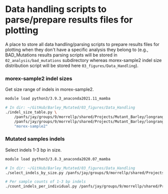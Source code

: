 # Data handling scripts to parse/prepare results files for plotting

A place to store all data handling/parsing scripts to prepare results files for plotting when they don't have a specific analysis they belong to (e.g., BAD_Mutations results parsing scripts will be stored in `02_analysis/bad_mutations` subdirectory whereas morex-sample2 indel size distribution script will be stored here `03_figures/Data_Handling`).

### morex-sample2 indel sizes

Get size range of indels in morex-sample2.

```bash
module load python3/3.9.3_anaconda2021.11_mamba

# In dir: ~/GitHub/Barley_Mutated/03_figures/Data_Handling
./indel_size_table.py \
    /panfs/jay/groups/9/morrellp/shared/Projects/Mutant_Barley/longranger_morex_v3/filtered/quality_filtered/diffs_from_ref/morex-sample2_phased_variants-indels.callable.biallelic.vcf.gz \
    /panfs/jay/groups/9/morrellp/shared/Projects/Mutant_Barley/longranger_morex_v3/filtered/quality_filtered/diffs_from_ref \
    "morex-sample2"
```

### Mutated samples indels

Select indels 1-3 bp in size.

```bash
module load python3/3.8.3_anaconda2020.07_mamba

# In dir: ~/GitHub/Barley_Mutated/03_figures/Data_Handling
./select_indels_by_size.py /panfs/jay/groups/9/morrellp/shared/Projects/Mutant_Barley/de_novo_vcfs/mut8_and_3mut10xGenomics.INDELs.private.vcf.gz 1 3 > ~/Projects/Mutant_Barley/de_novo_vcfs/mut8_and_3mut10xGenomics.INDELs.private.1-3bp.vcf

# Per sample counts of 1-3 bp indels
./count_indels_per_individual.py /panfs/jay/groups/9/morrellp/shared/Projects/Mutant_Barley/de_novo_vcfs/mut8_and_3mut10xGenomics.INDELs.private.1-3bp.vcf ~/Projects/Mutant_Barley/tables mut8_and_3mut10xGenomics.INDELs.private.1-3bp
```
